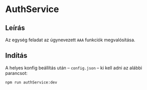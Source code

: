 # AuthService

## Leírás

Az egység feladat az úgynevezett `AAA` funkciók megvalósítása.

## Indítás

A helyes konfig beállítás után – `config.json` – ki kell adni az alábbi parancsot:

```bash
npm run authService:dev
```

